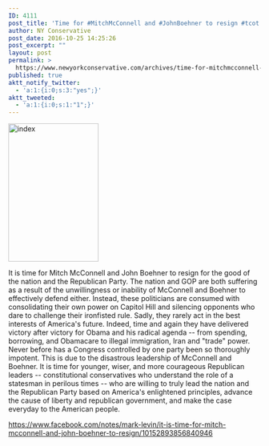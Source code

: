 ```yaml
---
ID: 4111
post_title: 'Time for #MitchMcConnell and #JohnBoehner to resign #tcot #WashingtonCartel'
author: NY Conservative
post_date: 2016-10-25 14:25:26
post_excerpt: ""
layout: post
permalink: >
  https://www.newyorkconservative.com/archives/time-for-mitchmcconnell-and-johnboehner-to-resign-tcot-washingtoncartel/
published: true
aktt_notify_twitter:
  - 'a:1:{i:0;s:3:"yes";}'
aktt_tweeted:
  - 'a:1:{i:0;s:1:"1";}'
---
```

<a href="https://www.newyorkconservative.com/wp-content/uploads/2015/07/index2.jpeg"><img class="alignnone size-full wp-image-3482" src="https://www.newyorkconservative.com/wp-content/uploads/2015/07/index2.jpeg" alt="index" width="180" height="276" /></a>

It is time for Mitch McConnell and John Boehner to resign for the good of the nation and the Republican Party. The nation and GOP are both suffering as a result of the unwillingness or inability of McConnell and Boehner to effectively defend either. Instead, these politicians are consumed with consolidating their own power on Capitol Hill and silencing opponents who dare to challenge their ironfisted rule. Sadly, they rarely act in the best interests of America's future. Indeed, time and again they have delivered victory after victory for Obama and his radical agenda -- from spending, borrowing, and Obamacare to illegal immigration, Iran and "trade" power. Never before has a Congress controlled by one party been so thoroughly impotent. This is due to the disastrous leadership of McConnell and Boehner. It is time for younger, wiser, and more courageous Republican leaders -- constitutional conservatives who understand the role of a statesman in perilous times -- who are willing to truly lead the nation and the Republican Party based on America's enlightened principles, advance the cause of liberty and republican government, and make the case everyday to the American people.

<a href="https://www.facebook.com/notes/mark-levin/it-is-time-for-mitch-mcconnell-and-john-boehner-to-resign/10152893856840946">https://www.facebook.com/notes/mark-levin/it-is-time-for-mitch-mcconnell-and-john-boehner-to-resign/10152893856840946</a>